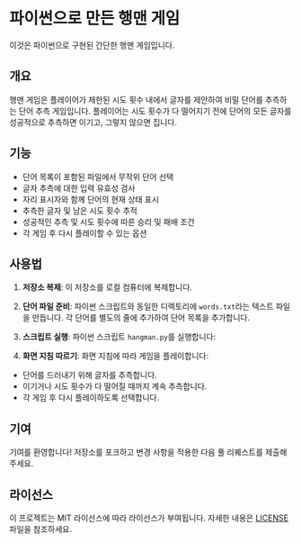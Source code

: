 # 파이썬으로 만든 행맨 게임

이것은 파이썬으로 구현된 간단한 행맨 게임입니다.

## 개요

행맨 게임은 플레이어가 제한된 시도 횟수 내에서 글자를 제안하여 비밀 단어를 추측하는 단어 추측 게임입니다. 플레이어는 시도 횟수가 다 떨어지기 전에 단어의 모든 글자를 성공적으로 추측하면 이기고, 그렇지 않으면 집니다.

## 기능

- 단어 목록이 포함된 파일에서 무작위 단어 선택
- 글자 추측에 대한 입력 유효성 검사
- 자리 표시자와 함께 단어의 현재 상태 표시
- 추측한 글자 및 남은 시도 횟수 추적
- 성공적인 추측 및 시도 횟수에 따른 승리 및 패배 조건
- 각 게임 후 다시 플레이할 수 있는 옵션

## 사용법

1. **저장소 복제**: 이 저장소를 로컬 컴퓨터에 복제합니다.

2. **단어 파일 준비**: 파이썬 스크립트와 동일한 디렉토리에 `words.txt`라는 텍스트 파일을 만듭니다. 각 단어를 별도의 줄에 추가하여 단어 목록을 추가합니다.

3. **스크립트 실행**: 파이썬 스크립트 `hangman.py`를 실행합니다:

4. **화면 지침 따르기**: 화면 지침에 따라 게임을 플레이합니다:

- 단어를 드러내기 위해 글자를 추측합니다.
- 이기거나 시도 횟수가 다 떨어질 때까지 계속 추측합니다.
- 각 게임 후 다시 플레이하도록 선택합니다.

## 기여

기여를 환영합니다! 저장소를 포크하고 변경 사항을 적용한 다음 풀 리퀘스트를 제출해 주세요.

## 라이선스

이 프로젝트는 MIT 라이선스에 따라 라이선스가 부여됩니다. 자세한 내용은 [LICENSE](LICENSE) 파일을 참조하세요.

